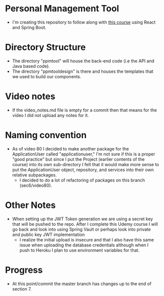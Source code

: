 # Personal Management Tool
- I'm creating this repository to follow along with [this course](https://www.udemy.com/full-stack-project-spring-boot-20-react-redux)
using React and Spring Boot. 


# Directory Structure
- The directory "ppmtool" will house the back-end code (i.e the API and Java based code).
- The directory "ppmtooldesign" is there and houses the templates that we used to build our components.

# Video notes
- If the video_notes.md file is empty for a commit then that means for the video I did not upload any notes for it.

# Naming convention
- As of video 80 I decided to make another package for the ApplicationUser called "applicationuser," I'm not sure if this
is a proper "good practice" but since I put the Project (earlier contents of the course) into its own sub-directory I felt
that it would make more sense to put the ApplicationUser object, repository, and services into their own relative subpackages.
    - I decided to do a lot of refactoring of packages on this branch (sec6/video80).
    
# Other Notes
- When setting up the JWT Token generation we are using a secret key that will be pushed to the repo. After I complete
this Udemy course I will go back and look into using Spring Vault or perhaps look into private and public key JWT implementation
    - I realize the initial upload is insecure and that I also have this same issue when uploading the database credentials
    although when I push to Heroku I plan to use environment variables for that.    
    
# Progress
- At this point/commit the master branch has changes up to the end of section 7.
